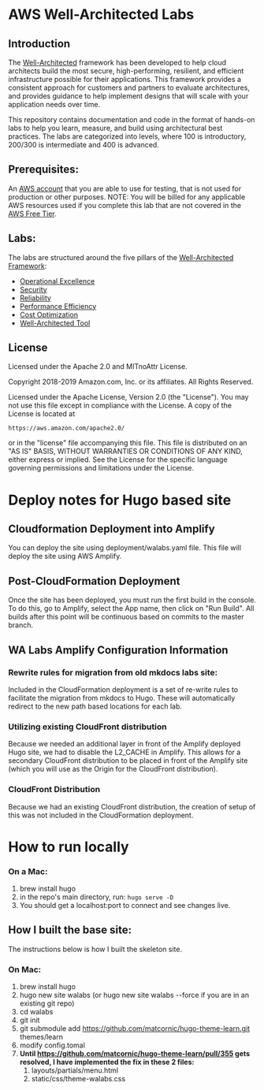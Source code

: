 
# AWS Well-Architected Labs

## Introduction

The [Well-Architected](https://aws.amazon.com/well-architected) framework has been developed to help cloud architects build the most secure, high-performing, resilient, and efficient infrastructure possible for their applications. This framework provides a consistent approach for customers and partners to evaluate architectures, and provides guidance to help implement designs that will scale with your application needs over time.

This repository contains documentation and code in the format of hands-on labs to help you learn, measure, and build using architectural best practices. The labs are categorized into levels, where 100 is introductory, 200/300 is intermediate and 400 is advanced.

## Prerequisites:
An [AWS account](https://portal.aws.amazon.com/gp/aws/developer/registration/index.html) that you are able to use for testing, that is not used for production or other purposes.
NOTE: You will be billed for any applicable AWS resources used if you complete this lab that are not covered in the [AWS Free Tier](https://aws.amazon.com/free/).


## Labs:
The labs are structured around the five pillars of the [Well-Architected Framework](https://aws.amazon.com/well-architected):

- [Operational Excellence](http://wellarchitectedlabs.com/operational-excellence/)
- [Security](http://wellarchitectedlabs.com/security/)
- [Reliability](http://wellarchitectedlabs.com/reliability/)
- [Performance Efficiency](http://wellarchitectedlabs.com/performance-efficiency/)
- [Cost Optimization](http://wellarchitectedlabs.com/cost/)
- [Well-Architected Tool](http://wellarchitectedlabs.com/well-architectedtool/)


## License
Licensed under the Apache 2.0 and MITnoAttr License.

Copyright 2018-2019 Amazon.com, Inc. or its affiliates. All Rights Reserved.

Licensed under the Apache License, Version 2.0 (the "License"). You may not use this file except in compliance with the License. A copy of the License is located at

    https://aws.amazon.com/apache2.0/

or in the "license" file accompanying this file. This file is distributed on an "AS IS" BASIS, WITHOUT WARRANTIES OR CONDITIONS OF ANY KIND, either express or implied. See the License for the specific language governing permissions and limitations under the License.


# Deploy notes for Hugo based site

## Cloudformation Deployment into Amplify
You can deploy the site using deployment/walabs.yaml file. This file will deploy the site using AWS Amplify.

## Post-CloudFormation Deployment
Once the site has been deployed, you must run the first build in the console. To do this, go to Amplify, select the App name, then click on "Run Build".  All builds after this point will be continuous based on commits to the master branch.

## WA Labs Amplify Configuration Information
### Rewrite rules for migration from old mkdocs labs site:
Included in the CloudFormation deployment is a set of re-write rules to facilitate the migration from mkdocs to Hugo. These will automatically redirect to the new path based locations for each lab.
### Utilizing existing CloudFront distribution
Because we needed an additional layer in front of the Amplify deployed Hugo site, we had to disable the L2_CACHE in Amplify. This allows for a secondary CloudFront distribution to be placed in front of the Amplify site (which you will use as the Origin for the CloudFront distribution).
### CloudFront Distribution
Because we had an existing CloudFront distribution, the creation of setup of this was not included in the CloudFormation deployment.


# How to run locally
### On a Mac:
1. brew install hugo
1. in the repo's main directory, run: `hugo serve -D`
1. You should get a localhost:port to connect and see changes live.

## How I built the base site:
The instructions below is how I built the skeleton site.
### On Mac:
1. brew install hugo
1. hugo new site walabs (or hugo new site walabs --force if you are in an existing git repo)
1. cd walabs
1. git init
1. git submodule add https://github.com/matcornic/hugo-theme-learn.git themes/learn
1. modify config.tomal
1. **Until https://github.com/matcornic/hugo-theme-learn/pull/355 gets resolved, I have implemented the fix in these 2 files:**
    1. layouts/partials/menu.html
    1. static/css/theme-walabs.css

